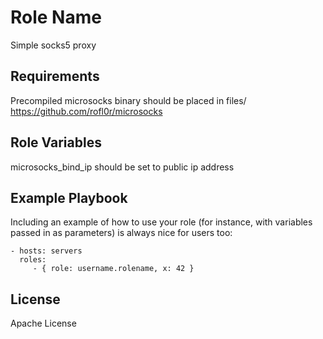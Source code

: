 Role Name
=========

Simple socks5 proxy

Requirements
------------

Precompiled microsocks binary should be placed in files/
https://github.com/rofl0r/microsocks

Role Variables
--------------

microsocks_bind_ip should be set to public ip address


Example Playbook
----------------

Including an example of how to use your role (for instance, with variables passed in as parameters) is always nice for users too:

    - hosts: servers
      roles:
         - { role: username.rolename, x: 42 }

License
-------

Apache License
